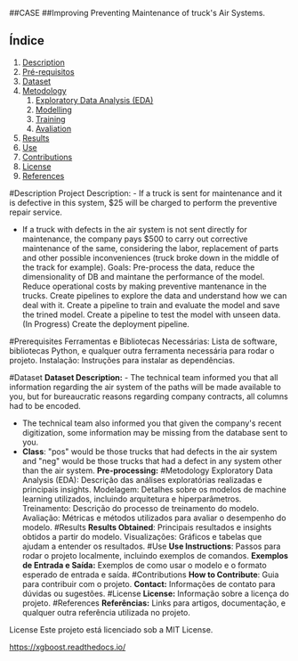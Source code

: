 
  ##CASE
  ##Improving Preventing Maintenance of truck's Air Systems.

  ## Índice
1. [Description](#description)
2. [Pré-requisitos](#pré-requisitos)
3. [Dataset](#dataset)
4. [Metodology](#metodology)
   1. [Exploratory Data Analysis (EDA)](#exploratory-data-analysis-eda)
   2. [Modelling](#modelling)
   3. [Training](#training)
   4. [Avaliation](#avaliation)
5. [Results](#results)
6. [Use](#use)
7. [Contributions](#contributions)
8. [License](#license)
9. [References](#references)

#Description
Project Description: -	If a truck is sent for maintenance and it is defective in this system, $25 will be charged to perform the preventive repair service.
-	If a truck with defects in the air system is not sent directly for maintenance, the company pays $500 to carry out corrective maintenance of the same, considering the labor, replacement of parts and other possible inconveniences (truck broke down in the middle of the track for example). 
Goals: Pre-process the data, reduce the dimensionality of DB and maintane the performance of the model. Reduce operational costs by making preventive mantenance in the trucks. Create pipelines to explore the data and understand how we can deal with it. Create a pipeline to train and evaluate the model and save the trined model. Create a pipeline to test the model with unseen data.(In Progress) Create the deployment pipeline.

#Prerequisites
Ferramentas e Bibliotecas Necessárias: Lista de software, bibliotecas Python, e qualquer outra ferramenta necessária para rodar o projeto.
Instalação: Instruções para instalar as dependências.

#Dataset
**Dataset Description:** -	The technical team informed you that all information regarding the air system of the paths will be made available to you, but for bureaucratic reasons regarding company contracts, all columns had to be encoded. 
-	The technical team also informed you that given the company's recent digitization, some information may be missing from the database sent to you.
- **Class**: "pos" would be those trucks that had defects in the air system and "neg" would be those trucks that had a defect in any system other than the air system.
**Pre-processing:** 
#Metodology
Exploratory Data Analysis (EDA): Descrição das análises exploratórias realizadas e principais insights.
Modelagem: Detalhes sobre os modelos de machine learning utilizados, incluindo arquitetura e hiperparâmetros.
Treinamento: Descrição do processo de treinamento do modelo.
Avaliação: Métricas e métodos utilizados para avaliar o desempenho do modelo.
#Results
**Results Obtained**: Principais resultados e insights obtidos a partir do modelo.
Visualizações: Gráficos e tabelas que ajudam a entender os resultados.
#Use
**Use Instructions**: Passos para rodar o projeto localmente, incluindo exemplos de comandos.
**Exemplos de Entrada e Saída:** Exemplos de como usar o modelo e o formato esperado de entrada e saída.
#Contributions
**How to Contribute**: Guia para contribuir com o projeto.
**Contact:** Informações de contato para dúvidas ou sugestões.
#License
**License:** Informação sobre a licença do projeto.
#References
**Referências:** Links para artigos, documentação, e qualquer outra referência utilizada no projeto.

License
Este projeto está licenciado sob a MIT License.

https://xgboost.readthedocs.io/



